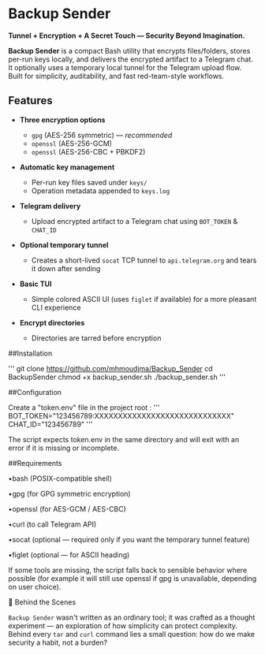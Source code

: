 # Backup Sender

**Tunnel + Encryption + A Secret Touch — Security Beyond Imagination.**

**Backup Sender** is a compact Bash utility that encrypts files/folders, stores per-run keys locally, and delivers the encrypted artifact to a Telegram chat. It optionally uses a temporary local tunnel for the Telegram upload flow. Built for simplicity, auditability, and fast red-team-style workflows.

## Features

- **Three encryption options**
  - `gpg` (AES-256 symmetric) — *recommended*
  - `openssl` (AES-256-GCM)
  - `openssl` (AES-256-CBC + PBKDF2)

- **Automatic key management**
  - Per-run key files saved under `keys/`
  - Operation metadata appended to `keys.log`

- **Telegram delivery**
  - Upload encrypted artifact to a Telegram chat using `BOT_TOKEN` & `CHAT_ID`

- **Optional temporary tunnel**
  - Creates a short-lived `socat` TCP tunnel to `api.telegram.org` and tears it down after sending

- **Basic TUI**
  - Simple colored ASCII UI (uses `figlet` if available) for a more pleasant CLI experience

- **Encrypt directories**
  - Directories are tarred before encryption


##Installation

'''
git clone https://github.com/mhmoudjma/Backup_Sender
cd BackupSender
chmod +x backup_sender.sh
./backup_sender.sh
'''

##Configuration

Create a "token.env" file in the project root :
'''
BOT_TOKEN="123456789:XXXXXXXXXXXXXXXXXXXXXXXXXXXXX"
CHAT_ID="123456789"
'''

The script expects token.env in the same directory and will exit with an error if it is missing or incomplete.


##Requirements

•bash (POSIX-compatible shell)

•gpg (for GPG symmetric encryption)

•openssl (for AES-GCM / AES-CBC)

•curl (to call Telegram API)

•socat (optional — required only if you want the temporary tunnel feature)

•figlet (optional — for ASCII heading)

If some tools are missing, the script falls back to sensible behavior where possible (for example it will still use openssl if gpg is unavailable, depending on user choice).

🧠 Behind the Scenes

`Backup Sender` wasn't written as an ordinary tool; it was crafted as a thought experiment — an exploration of how simplicity can protect complexity.  
Behind every `tar` and `curl` command lies a small question: how do we make security a habit, not a burden?


